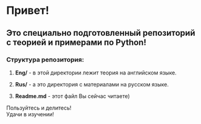 # Привет!
## Это специально подготовленный репозиторий с теорией и примерами по Python!

### Cтруктура репозитория:

1. **Eng/** - в этой директории лежит теория на английском языке.

2. **Rus/** - а это директория с материалами на русском языке.

3. **Readme.md** - этот файл Вы сейчас читаете)

Пользуйтесь и делитесь!  
Удачи в изучении!
